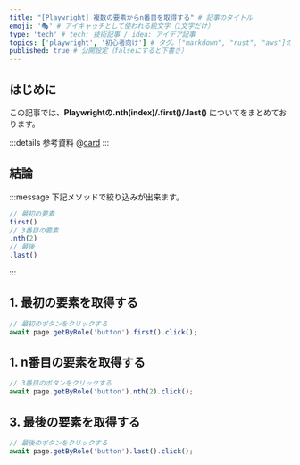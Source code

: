 ```yaml
---
title: "[Playwright] 複数の要素からn番目を取得する" # 記事のタイトル
emoji: '🎭' # アイキャッチとして使われる絵文字（1文字だけ）
type: 'tech' # tech: 技術記事 / idea: アイデア記事
topics: ['playwright', '初心者向け'] # タグ。["markdown", "rust", "aws"]のように指定する
published: true # 公開設定（falseにすると下書き）
---
```


## はじめに
この記事では、**Playwrightの.nth(index)/.first()/.last()** についてをまとめております。

:::details 参考資料
@[card](https://gihyo.jp/book/2024/978-4-297-14220-9)
:::


## 結論
:::message
下記メソッドで絞り込みが出来ます。
```ts
// 最初の要素
first()
// 3番目の要素
.nth(2)
// 最後
.last()
```
:::

## 1. 最初の要素を取得する
```ts
// 最初のボタンをクリックする
await page.getByRole('button').first().click();
```

## 1. n番目の要素を取得する
```ts
// 3番目のボタンをクリックする
await page.getByRole('button').nth(2).click();
```

## 3. 最後の要素を取得する
```ts
// 最後のボタンをクリックする
await page.getByRole('button').last().click();
```
